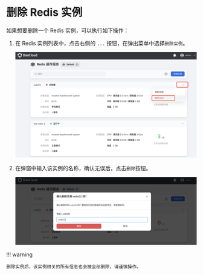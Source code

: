 # 删除 Redis 实例

如果想要删除一个 Redis 实例，可以执行如下操作：

1. 在 Redis 实例列表中，点击右侧的 `...` 按钮，在弹出菜单中选择`删除实例`。

    ![](../images/delete01.png)

2. 在弹窗中输入该实例的名称，确认无误后，点击`删除`按钮。

    ![](../images/delete02.png)

!!! warning

    删除实例后，该实例相关的所有信息也会被全部删除，请谨慎操作。

